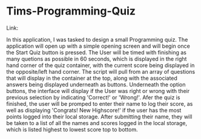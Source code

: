 # Tims-Programming-Quiz
Link:

In this application, I was tasked to design a small Programming quiz. The application will open up with a simple opening screen and will begin once the Start Quiz button is pressed. The User will be timed with finishing as many quetions as possible in 60 seconds, which is displayed in the right hand corner of the quiz container, with the current score being displayed in the opposite/left hand corner. The script will pull from an array of questions that will display in the container at the top, along with the associated answers being displayed underneath as buttons. Underneath the option buttons, the interface will display if the User was right or wrong with their previous selection by indicating 'Correct!' or 'Wrong!'. Afer the quiz is finished, the user will be promped to enter their name to log their score, as well as displaying 'Congrats! New Highscore!' if the user has the most points logged into their local storage. After submitting their name, they will be taken to a list of all the names and scores logged in the local storage, which is listed highest to lowest score top to bottom. 

